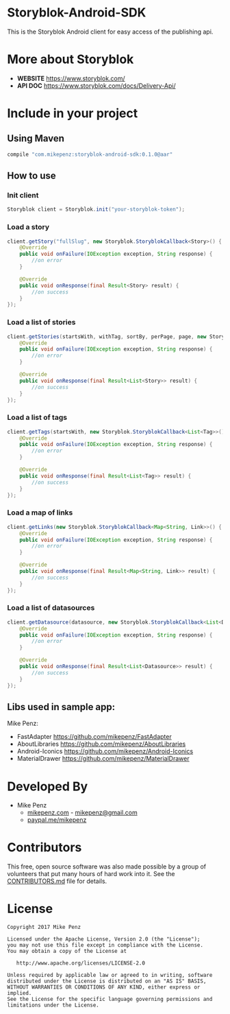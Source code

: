 # Storyblok-Android-SDK

This is the Storyblok Android client for easy access of the publishing api.

# More about Storyblok
- **WEBSITE** https://www.storyblok.com/
- **API DOC** https://www.storyblok.com/docs/Delivery-Api/

# Include in your project
## Using Maven

```gradle
compile "com.mikepenz:storyblok-android-sdk:0.1.0@aar"
```

## How to use
### Init client

```java
Storyblok client = Storyblok.init("your-storyblok-token");
```

### Load a story
```java
client.getStory("fullSlug", new Storyblok.StoryblokCallback<Story>() {
    @Override
    public void onFailure(IOException exception, String response) {
        //on error
    }

    @Override
    public void onResponse(final Result<Story> result) {
        //on success
    }
});
```

### Load a list of stories
```java
client.getStories(startsWith, withTag, sortBy, perPage, page, new Storyblok.StoryblokCallback<List<Story>>() {
    @Override
    public void onFailure(IOException exception, String response) {
        //on error
    }

    @Override
    public void onResponse(final Result<List<Story>> result) {
        //on success
    }
});
```

### Load a list of tags
```java
client.getTags(startsWith, new Storyblok.StoryblokCallback<List<Tag>>() {
    @Override
    public void onFailure(IOException exception, String response) {
        //on error
    }

    @Override
    public void onResponse(final Result<List<Tag>> result) {
        //on success
    }
});
```

### Load a map of links
```java
client.getLinks(new Storyblok.StoryblokCallback<Map<String, Link>>() {
    @Override
    public void onFailure(IOException exception, String response) {
        //on error
    }

    @Override
    public void onResponse(final Result<Map<String, Link>> result) {
        //on success
    }
});
```

### Load a list of datasources
```java
client.getDatasource(datasource, new Storyblok.StoryblokCallback<List<Datasource>>() {
    @Override
    public void onFailure(IOException exception, String response) {
        //on error
    }

    @Override
    public void onResponse(final Result<List<Datasource>> result) {
        //on success
    }
});
```


## Libs used in sample app:
Mike Penz:
- FastAdapter https://github.com/mikepenz/FastAdapter
- AboutLibraries https://github.com/mikepenz/AboutLibraries
- Android-Iconics https://github.com/mikepenz/Android-Iconics
- MaterialDrawer https://github.com/mikepenz/MaterialDrawer

# Developed By

* Mike Penz 
  * [mikepenz.com](http://mikepenz.com) - <mikepenz@gmail.com>
  * [paypal.me/mikepenz](http://paypal.me/mikepenz)

# Contributors

This free, open source software was also made possible by a group of volunteers that put many hours of hard work into it. See the [CONTRIBUTORS.md](CONTRIBUTORS.md) file for details.

# License

    Copyright 2017 Mike Penz

    Licensed under the Apache License, Version 2.0 (the "License");
    you may not use this file except in compliance with the License.
    You may obtain a copy of the License at

       http://www.apache.org/licenses/LICENSE-2.0

    Unless required by applicable law or agreed to in writing, software
    distributed under the License is distributed on an "AS IS" BASIS,
    WITHOUT WARRANTIES OR CONDITIONS OF ANY KIND, either express or implied.
    See the License for the specific language governing permissions and
    limitations under the License.
